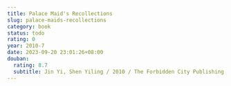 ```yaml
---
title: Palace Maid's Recollections
slug: palace-maids-recollections
category: book
status: todo
rating: 0
year: 2010-7
date: 2023-09-20 23:01:26+08:00
douban:
  rating: 8.7
  subtitle: Jin Yi, Shen Yiling / 2010 / The Forbidden City Publishing House
---
```



